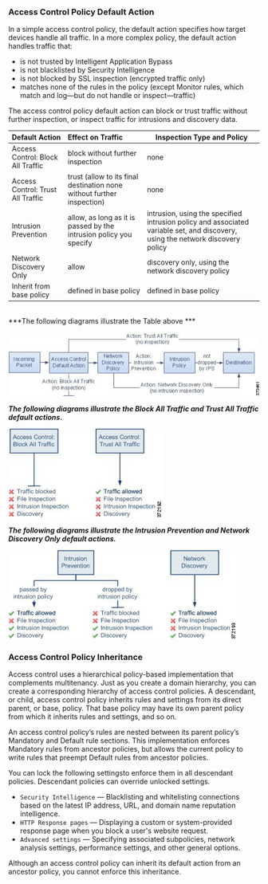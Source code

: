 ### Access Control Policy Default Action
In a simple access control policy, the default action specifies how target devices handle all traffic. In a more complex policy, the default action handles traffic that:
* is not trusted by Intelligent Application Bypass
* is not blacklisted by Security Intelligence
* is not blocked by SSL inspection (encrypted traffic only)
* matches none of the rules in the policy (except Monitor rules, which match and log—but do not handle
or inspect—traffic)

The access control policy default action can block or trust traffic without further inspection, or inspect traffic for intrusions and discovery data.

| Default Action                    | Effect on Traffic                                                      | Inspection Type and Policy                                                                                                     |
|:-----------------------------------|:------------------------------------------------------------------------|--------------------------------------------------------------------------------------------------------------------------------|
| Access Control: Block All Traffic | block without further inspection                                       | none                                                                                                                           |
| Access Control: Trust All Traffic | trust (allow to its final destination none without further inspection) | none                                                                                                                           |
| Intrusion Prevention              | allow, as long as it is passed by the intrusion policy you specify     | intrusion, using the specified intrusion policy and associated variable set, and discovery, using the network discovery policy |
| Network Discovery Only            | allow                                                                  | discovery only, using the network discovery policy                                                                             |
| Inherit from base policy          | defined in base policy                                                 | defined in base policy                                                                                                         |

<br>
***The following diagrams illustrate the Table above ***  

![Figure: Table illustration ](/labs/firepower-restapi-107/assets/images/image1.jpg)

***The following diagrams illustrate the Block All Traffic and Trust All Traffic default actions.***  

![Figure: Block All Traffic and Trust All Traffic default actions ](/labs/firepower-restapi-107/assets/images/image2.jpg)

***The following diagrams illustrate the Intrusion Prevention and Network Discovery Only default actions.***  

![Figure:  Intrusion Prevention and Network Discovery default actions ](/labs/firepower-restapi-107/assets/images/image3.jpg)

### Access Control Policy Inheritance
Access control uses a hierarchical policy-based implementation that complements multitenancy. Just as you
create a domain hierarchy, you can create a corresponding hierarchy of access control policies. A descendant,
or child, access control policy inherits rules and settings from its direct parent, or base, policy. That base
policy may have its own parent policy from which it inherits rules and settings, and so on.

An access control policy’s rules are nested between its parent policy’s Mandatory and Default rule sections.
This implementation enforces Mandatory rules from ancestor policies, but allows the current policy to write
rules that preempt Default rules from ancestor policies.

You can lock the following settingsto enforce them in all descendant policies. Descendant policies can override
unlocked settings.  
* `Security Intelligence` — Blacklisting and whitelisting connections based on the latest IP address, URL,
and domain name reputation intelligence.  
* `HTTP Response pages` — Displaying a custom or system-provided response page when you block a
user's website request.  
* `Advanced settings` — Specifying associated subpolicies, network analysis settings, performance settings,
and other general options.  

Although an access control policy can inherit its default action from an ancestor policy, you cannot enforce
this inheritance.  
